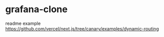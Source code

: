 # grafana-clone

readme example https://github.com/vercel/next.js/tree/canary/examples/dynamic-routing